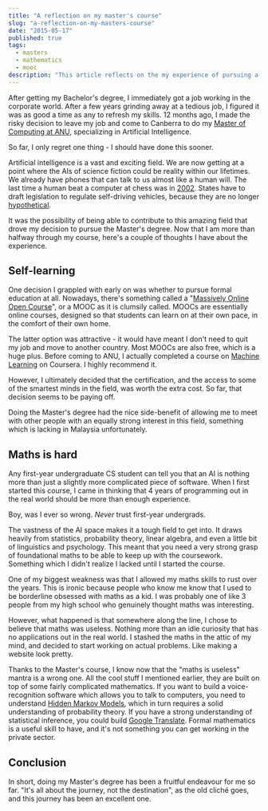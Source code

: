 ```yaml
---
title: "A reflection on my master's course"
slug: "a-reflection-on-my-masters-course"
date: "2015-05-17"
published: true
tags:
  - masters
  - mathematics
  - mooc
description: "This article reflects on the my experience of pursuing a Master's degree at ANU."
---
```


After getting my Bachelor's degree, I immediately got a job working in the corporate world. After a few years grinding away at a tedious job, I figured it was as good a time as any to refresh my skills. 12 months ago, I made the risky decision to leave my job and come to Canberra to do my [Master of Computing at ANU](http://programsandcourses.anu.edu.au/program/7706XMCOMP), specializing in Artificial Intelligence.

So far, I only regret one thing - I should have done this sooner.

Artificial intelligence is a vast and exciting field. We are now getting at a point where the AIs of science fiction could be reality within our lifetimes. We already have phones that can talk to us almost like a human will. The last time a human beat a computer at chess was in [2002](http://en.wikipedia.org/wiki/Human%E2%80%93computer_chess_matches#cite_note-21). States have to draft legislation to regulate self-driving vehicles, because they are no longer [hypothetical](http://www.theverge.com/2014/10/7/6939809/mercedes-self-driving-truck-could-save-thousands-lives-each-year).

It was the possibility of being able to contribute to this amazing field that drove my decision to pursue the Master's degree. Now that I am more than halfway through my course, here's a couple of thoughts I have about the experience.

## Self-learning

One decision I grappled with early on was whether to pursue formal education at all. Nowadays, there's something called a "[Massively Online Open Course](http://en.wikipedia.org/wiki/Massive_open_online_course)", or a MOOC as it is clumsily called. MOOCs are essentially online courses, designed so that students can learn on at their own pace, in the comfort of their own home.

The latter option was attractive - it would have meant I don't need to quit my job and move to another country. Most MOOCs are also free, which is a huge plus. Before coming to ANU, I actually completed a course on [Machine Learning](https://www.coursera.org/course/ml) on Coursera. I highly recommend it.

However, I ultimately decided that the certification, and the access to some of the smartest minds in the field, was worth the extra cost. So far, that decision seems to be paying off.

Doing the Master's degree had the nice side-benefit of allowing me to meet with other people with an equally strong interest in this field, something which is lacking in Malaysia unfortunately.

## Maths is hard

Any first-year undergraduate CS student can tell you that an AI is nothing more than just a slightly more complicated piece of software. When I first started this course, I came in thinking that 4 years of programming out in the real world should be more than enough experience.

Boy, was I ever so wrong. _Never_ trust first-year undergrads.

The vastness of the AI space makes it a tough field to get into. It draws heavily from statistics, probability theory, linear algebra, and even a little bit of linguistics and psychology. This meant that you need a very strong grasp of foundational maths to be able to keep up with the coursework. Something which I didn't realize I lacked until I started the course.

One of my biggest weakness was that I allowed my maths skills to rust over the years. This is ironic because people who know me know that I used to be borderline obsessed with maths as a kid. I was probably one of like 3 people from my high school who genuinely thought maths was interesting.

However, what happened is that somewhere along the line, I chose to believe that maths was useless. Nothing more than an idle curiosity that has no applications out in the real world. I stashed the maths in the attic of my mind, and decided to start working on actual problems. Like making a website look pretty.

Thanks to the Master's course, I know now that the "maths is useless" mantra is a wrong one. All the cool stuff I mentioned earlier, they are built on top of some fairly complicated mathematics. If you want to build a voice-recognition software which allows you to talk to computers, you need to understand [Hidden Markov Models](http://en.wikipedia.org/wiki/Hidden_Markov_model), which in turn requires a solid understanding of probability theory. If you have a strong understanding of statistical inference, you could build [Google Translate](http://norvig.com/chomsky.html). Formal mathematics is a useful skill to have, and it's not something you can get working in the private sector.

## Conclusion

In short, doing my Master's degree has been a fruitful endeavour for me so far. "It's all about the journey, not the destination", as the old cliché goes, and this journey has been an excellent one.
